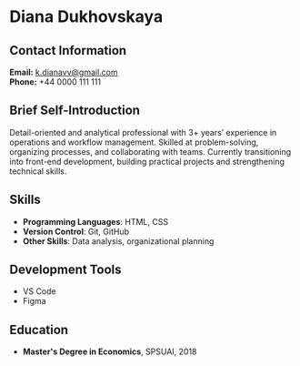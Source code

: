 # Diana Dukhovskaya

## Contact Information
**Email:** k.dianavv@gmail.com  
**Phone:** +44 0000 111 111

## Brief Self-Introduction
Detail-oriented and analytical professional with 3+ years’ experience in operations and workflow management. Skilled at problem-solving, organizing processes, and collaborating with teams. Currently transitioning into front-end development, building practical projects and strengthening technical skills.

## Skills
- **Programming Languages**: HTML, CSS
- **Version Control**: Git, GitHub
- **Other Skills**: Data analysis, organizational planning

## Development Tools
- VS Code
- Figma

## Education
- **Master's Degree in Economics**, SPSUAI, 2018
